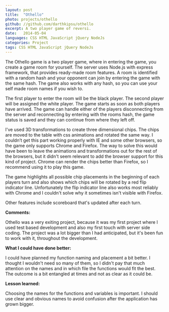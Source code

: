 ```yaml
---
layout: post
title:  "Othello"
photo: projects/othello
github: //github.com/darthkipsu/othello
excerpt: A two player game of reversi.
date:   2014-05-04
languages: CSS HTML JavaScript jQuery NodeJs
categories: Project
tags: CSS HTML JavaScript jQuery NodeJs
---
```


The Othello game is a two player game, where in entering the game, you create a game room for yourself. The server uses Node.js with express framework, that provides ready-made room features. A room is identified with a random hash and your opponent can join by entering the game with the same hash. The game also works with any hash, so you can use your self made room names if you wish to.

The first player to enter the room will be the black player. The second player will be assigned the white player. The game starts as soon as both players have arrived. The game can handle either of the players disconnecting from the server and reconnecting by entering with the rooms hash, the game status is saved and they can continue from where they left off.

I've used 3D transformations to create three dimensional chips. The chips are moved to the table with css animations and rotated the same way. I couldn’t get this part working properly with IE and some other browsers, so the game only supports Chrome and Firefox. The way to solve this would have been to leave the animations and transformations out for the rest of the browsers, but it didn't seem relevant to add the browser support for this kind of project. Chrome can render the chips better than Firefox, so I recommend using it to play this game.

The game highlights all possible chip placements in the beginning of each players turn and also shows which chips will be rotated by a red flip indicator line. Unfortunately the flip indicator line also works most reliably with Chrome and I couldn't solve why it sometimes isn't visible with Firefox.

Other features include scoreboard that's updated after each turn.

**Comments:**

Othello was a very exiting project, because it was my first project where I used test based development and also my first touch with server side coding. The project was a lot bigger than I had anticipated, but it's been fun to work with it, throughout the development.

**What I could have done better:**

I could have planned my function naming and placement a bit better. I thought I wouldn't need so many of them, so I didn't pay that much attention on the names and in which file the functions would fit the best. The outcome is a bit entangled at times and not as clear as it could be.

**Lesson learned:**

Choosing the names for the functions and variables is important. I should use clear and obvious names to avoid confusion after the application has grown bigger.
